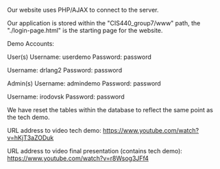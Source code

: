 Our website uses PHP/AJAX to connect to the server. 

Our application is stored within the "CIS440_group7/www" path, the "./login-page.html" is the starting page for the website.

Demo Accounts: 

User(s)
Username: userdemo
Password: password

Username: drlang2
Password: password

Admin(s)
Username: admindemo
Password: password

Username: irodovsk
Password: password

We have reset the tables within the database to reflect the same point as the tech demo.

URL address to video tech demo:
https://www.youtube.com/watch?v=hKjT3aZODuk

URL address to video final presentation (contains tech demo):
https://www.youtube.com/watch?v=r8Wsog3JFf4
